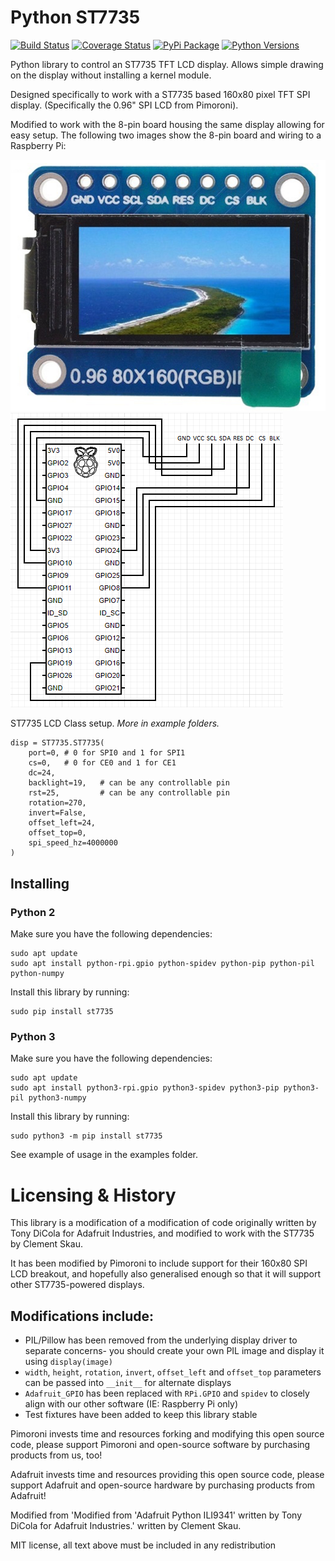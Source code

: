 # Python ST7735

[![Build Status](https://travis-ci.com/pimoroni/st7735-python.svg?branch=master)](https://travis-ci.com/pimoroni/st7735-python)
[![Coverage Status](https://coveralls.io/repos/github/pimoroni/st7735-python/badge.svg?branch=master)](https://coveralls.io/github/pimoroni/st7735-python?branch=master)
[![PyPi Package](https://img.shields.io/pypi/v/st7735.svg)](https://pypi.python.org/pypi/st7735)
[![Python Versions](https://img.shields.io/pypi/pyversions/st7735.svg)](https://pypi.python.org/pypi/st7735)


Python library to control an ST7735 TFT LCD display. Allows simple drawing on the display without installing a kernel module.

Designed specifically to work with a ST7735 based 160x80 pixel TFT SPI display. (Specifically the 0.96" SPI LCD from Pimoroni).

Modified to work with the 8-pin board housing the same display allowing for easy setup. The following two images show the 8-pin board and wiring to a Raspberry Pi:

![8-pin board](ali-screen-0.96.png "8-pin board")
![wiring](wiring.png "wiring")

ST7735 LCD Class setup. *More in example folders.*
````
disp = ST7735.ST7735(
    port=0, # 0 for SPI0 and 1 for SPI1
    cs=0,   # 0 for CE0 and 1 for CE1
    dc=24,
    backlight=19,   # can be any controllable pin
    rst=25,         # can be any controllable pin
    rotation=270,
    invert=False, 
    offset_left=24,
    offset_top=0,
    spi_speed_hz=4000000
)
````

## Installing

### Python 2

Make sure you have the following dependencies:

````
sudo apt update
sudo apt install python-rpi.gpio python-spidev python-pip python-pil python-numpy
````

Install this library by running:

````
sudo pip install st7735
````

### Python 3

Make sure you have the following dependencies:

````
sudo apt update
sudo apt install python3-rpi.gpio python3-spidev python3-pip python3-pil python3-numpy
````

Install this library by running:

````
sudo python3 -m pip install st7735
````

See example of usage in the examples folder.


# Licensing & History

This library is a modification of a modification of code originally written by Tony DiCola for Adafruit Industries, and modified to work with the ST7735 by Clement Skau.

It has been modified by Pimoroni to include support for their 160x80 SPI LCD breakout, and hopefully also generalised enough so that it will support other ST7735-powered displays.

## Modifications include:

* PIL/Pillow has been removed from the underlying display driver to separate concerns- you should create your own PIL image and display it using `display(image)`
* `width`, `height`, `rotation`, `invert`, `offset_left` and `offset_top` parameters can be passed into `__init__` for alternate displays
* `Adafruit_GPIO` has been replaced with `RPi.GPIO` and `spidev` to closely align with our other software (IE: Raspberry Pi only)
* Test fixtures have been added to keep this library stable

Pimoroni invests time and resources forking and modifying this open source code, please support Pimoroni and open-source software by purchasing products from us, too!

Adafruit invests time and resources providing this open source code, please support Adafruit and open-source hardware by purchasing products from Adafruit!

Modified from 'Modified from 'Adafruit Python ILI9341' written by Tony DiCola for Adafruit Industries.' written by Clement Skau.

MIT license, all text above must be included in any redistribution

